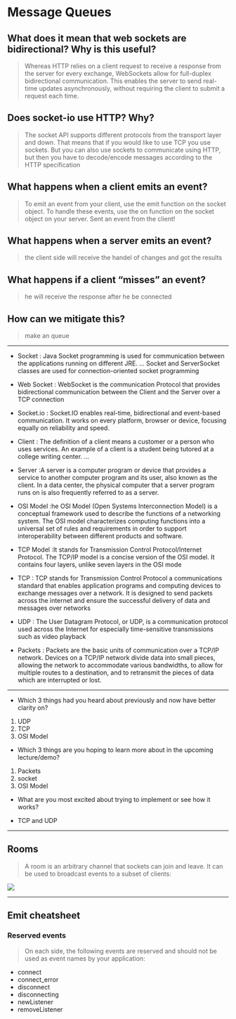 # Message Queues

## What does it mean that web sockets are bidirectional? Why is this useful?

> Whereas HTTP relies on a client request to receive a response from the server for every exchange, WebSockets allow for full-duplex bidirectional communication. This enables the server to send real-time updates asynchronously, without requiring the client to submit a request each time.

## Does socket-io use HTTP? Why?

> The socket API supports different protocols from the transport layer and down. That means that if you would like to use TCP you use sockets. But you can also use sockets to communicate using HTTP, but then you have to decode/encode messages according to the HTTP specification 

## What happens when a client emits an event?
 
> To emit an event from your client, use the emit function on the socket object. To handle these events, use the on function on the socket object on your server. Sent an event from the client!

## What happens when a server emits an event?

> the client side will receive the handel of changes and got the results

## What happens if a client “misses” an event?

> he will receive the response after he be connected 

## How can we mitigate this?

> make an queue 

<hr>


- Socket : Java Socket programming is used for communication between the applications running on different JRE. ... Socket and ServerSocket classes are used for connection-oriented socket programming

- Web Socket : WebSocket is the communication Protocol that provides bidirectional communication between the Client and the Server over a TCP connection

- Socket.io : Socket.IO enables real-time, bidirectional and event-based communication.
It works on every platform, browser or device, focusing equally on reliability and speed.

- Client : 
The definition of a client means a customer or a person who uses services. An example of a client is a student being tutored at a college writing center. ...

- Server :A server is a computer program or device that provides a service to another computer program and its user, also known as the client. In a data center, the physical computer that a server program runs on is also frequently referred to as a server.

- OSI Model :he OSI Model (Open Systems Interconnection Model) is a conceptual framework used to describe the functions of a networking system. The OSI model characterizes computing functions into a universal set of rules and requirements in order to support interoperability between different products and software.

- TCP Model :It stands for Transmission Control Protocol/Internet Protocol. The TCP/IP model is a concise version of the OSI model. It contains four layers, unlike seven layers in the OSI mode

- TCP : TCP stands for Transmission Control Protocol a communications standard that enables application programs and computing devices to exchange messages over a network. It is designed to send packets across the internet and ensure the successful delivery of data and messages over networks

- UDP : 
The User Datagram Protocol, or UDP, is a communication protocol used across the Internet for especially time-sensitive transmissions such as video playback 

- Packets : 
Packets are the basic units of communication over a TCP/IP network. Devices on a TCP/IP network divide data into small pieces, allowing the network to accommodate various bandwidths, to allow for multiple routes to a destination, and to retransmit the pieces of data which are interrupted or lost.


<hr>


- Which 3 things had you heard about previously and now have better clarity on?

1.  UDP 
2.  TCP 
3. OSI Model

- Which 3 things are you hoping to learn more about in the upcoming lecture/demo?

1.  Packets 
2.  socket 
3. OSI Model

- What are you most excited about trying to implement or see how it works?

- TCP and UDP 

<hr>

 ## Rooms
 
> A room is an arbitrary channel that sockets can join and leave. It can be used to broadcast events to a subset of clients:

![](https://socket.io/images/rooms-redis.png)

<hr>

## Emit cheatsheet

### Reserved events
> On each side, the following events are reserved and should not be used as event names by your application:

- connect
- connect_error
- disconnect
- disconnecting
- newListener
- removeListener
